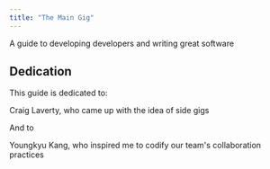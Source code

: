 ```yaml
---
title: "The Main Gig"
---
```


A guide to developing developers and writing great software

## Dedication

This guide is dedicated to:

Craig Laverty, who came up with the idea of side gigs

And to

Youngkyu Kang, who inspired me to codify our team's collaboration practices
